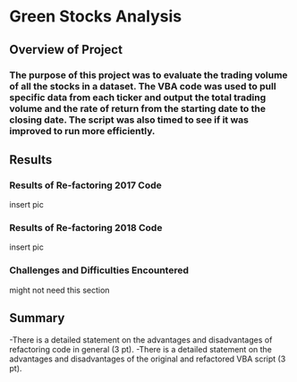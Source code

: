 # Green Stocks Analysis

## Overview of Project

### The purpose of this project was to evaluate the trading volume of all the stocks in a dataset. The VBA code was used to pull specific data from each ticker and output the total trading volume and the rate of return from the starting date to the closing date.  The script was also timed to see if it was improved to run more efficiently.

## Results

### Results of Re-factoring 2017 Code
insert pic

### Results of Re-factoring 2018 Code
insert pic

### Challenges and Difficulties Encountered
might not need this section

## Summary

-There is a detailed statement on the advantages and disadvantages of refactoring code in general (3 pt).
-There is a detailed statement on the advantages and disadvantages of the original and refactored VBA script (3 pt).
